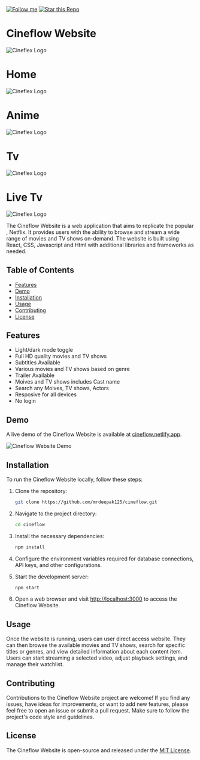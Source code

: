 [![Follow me](https://img.shields.io/github/followers/mrdeepak125?style=social)](https://github.com/mrdeepak125)
[![Star this Repo](https://img.shields.io/github/stars/mrdeepak125/music-with-react?style=social)](https://github.com/mrdeepak125/EchoPlay)

# Cineflow  Website

![Cineflex Logo](https://res.cloudinary.com/djdi5hkyx/image/upload/v1725260012/Screenshot_2024-09-02_122003_lvnwyf.png)
# Home
![Cineflex Logo](https://res.cloudinary.com/djdi5hkyx/image/upload/v1725260012/Screenshot_2024-09-02_122011_wotaia.png)
# Anime
![Cineflex Logo](https://res.cloudinary.com/djdi5hkyx/image/upload/v1725260013/Screenshot_2024-09-02_122043_ebg10u.png)
# Tv
![Cineflex Logo](https://res.cloudinary.com/djdi5hkyx/image/upload/v1725260013/Screenshot_2024-09-02_122034_ydgbsf.png)
# Live Tv
![Cineflex Logo](https://res.cloudinary.com/djdi5hkyx/image/upload/v1725260012/Screenshot_2024-09-02_122050_u6e4tk.png)

The Cineflow  Website is a web application that aims to replicate the popular , Netflix. It provides users with the ability to browse and stream a wide range of movies and TV shows on-demand. The website is built using React, CSS, Javascript and Html with additional libraries and frameworks as needed.

## Table of Contents

- [Features](#features)
- [Demo](#demo)
- [Installation](#installation)
- [Usage](#usage)
- [Contributing](#contributing)
- [License](#license)

## Features

- Light/dark mode toggle
- Full HD quality movies and TV shows
- Subtitles Available
- Various movies and TV shows based on genre
- Trailer Available
- Moives and TV shows includes Cast name
- Search any Moives, TV shows, Actors
- Resposive for all devices
- No login

## Demo

A live demo of the Cineflow  Website is available at [cineflow.netlify.app](https://cineflow.netlify.app/).

![Cineflow  Website Demo](demo.gif)

## Installation

To run the Cineflow  Website locally, follow these steps:

1. Clone the repository:

   ```bash
   git clone https://github.com/mrdeepak125/cineflow.git
   ```

2. Navigate to the project directory:

   ```bash
   cd cineflow
   ```

3. Install the necessary dependencies:

   ```bash
   npm install
   ```

4. Configure the environment variables required for database connections, API keys, and other configurations.

5. Start the development server:

   ```bash
   npm start
   ```

6. Open a web browser and visit [http://localhost:3000](http://localhost:3000) to access the Cineflow  Website.

## Usage

Once the website is running, users can user direct access website. They can then browse the available movies and TV shows, search for specific titles or genres, and view detailed information about each content item. Users can start streaming a selected video, adjust playback settings, and manage their watchlist.

## Contributing

Contributions to the Cineflow Website project are welcome! If you find any issues, have ideas for improvements, or want to add new features, please feel free to open an issue or submit a pull request. Make sure to follow the project's code style and guidelines.

## License

The Cineflow Website is open-source and released under the [MIT License](LICENSE).
#
